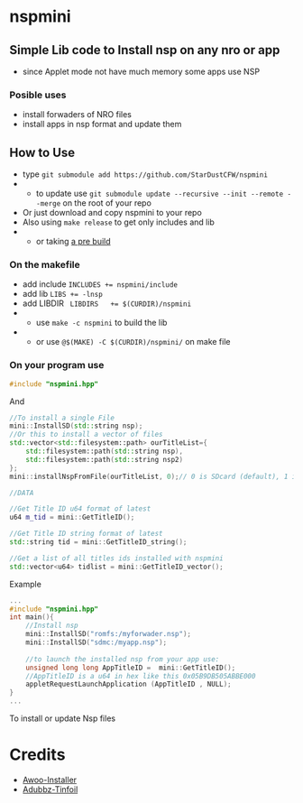 # nspmini
## Simple Lib code to Install nsp on any nro or app
* since Applet mode not have much memory some apps use NSP

### Posible uses
* install forwaders of NRO files
* install apps in nsp format and update them

## How to Use 
* type ``git submodule add https://github.com/StarDustCFW/nspmini``
* * to update use `git submodule update --recursive --init --remote --merge`
on the root of your repo
* Or just download and copy nspmini to your repo
* Also using `make release` to get only includes and lib
* * or taking [a pre build](https://github.com/StarDustCFW/nspmini/actions)


### On the makefile
* add include
`INCLUDES += nspmini/include `
* add lib 
`LIBS += -lnsp`
* add LIBDIR
` LIBDIRS	+= $(CURDIR)/nspmini`
* * use ``make -c nspmini`` to build the lib
* * or use `@$(MAKE) -C $(CURDIR)/nspmini/` on make file 

### On your program use 
```c++
#include "nspmini.hpp"
```
And
```c++
//To install a single File
mini::InstallSD(std::string nsp);
//Or this to install a vector of files
std::vector<std::filesystem::path> ourTitleList={
	std::filesystem::path(std::string nsp),
	std::filesystem::path(std::string nsp2)
}; 
mini::installNspFromFile(ourTitleList, 0);// 0 is SDcard (default), 1 is BuildInUser 

//DATA

//Get Title ID u64 format of latest
u64 m_tid = mini::GetTitleID();

//Get Title ID string format of latest
std::string tid = mini::GetTitleID_string();

//Get a list of all titles ids installed with nspmini
std::vector<u64> tidlist = mini::GetTitleID_vector();
```
Example
```c++
...
#include "nspmini.hpp"
int main(){
	//Install nsp
	mini::InstallSD("romfs:/myforwader.nsp");
	mini::InstallSD("sdmc:/myapp.nsp");
	
	//to launch the installed nsp from your app use:
	unsigned long long AppTitleID =  mini::GetTitleID();
	//AppTitleID is a u64 in hex like this 0x05B9DB505ABBE000
	appletRequestLaunchApplication (AppTitleID , NULL);
}
...
```
To install or update Nsp files


# Credits
* [Awoo-Installer](https://github.com/Huntereb/Awoo-Installer)
* [Adubbz-Tinfoil](https://github.com/Adubbz/Tinfoil)
